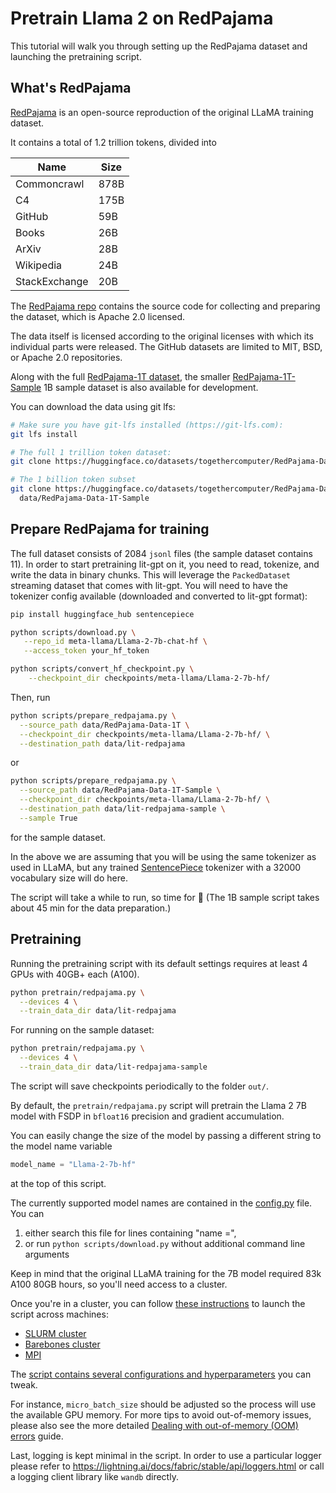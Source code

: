 # Pretrain Llama 2 on RedPajama

This tutorial will walk you through setting up the RedPajama dataset and launching the pretraining script.

## What's RedPajama

[RedPajama](https://github.com/togethercomputer/RedPajama-Data) is an open-source reproduction of the original LLaMA training dataset.

It contains a total of 1.2 trillion tokens, divided into

| Name          | Size |
|---------------|------|
| Commoncrawl   | 878B |
| C4            | 175B |
| GitHub        | 59B  |
| Books         | 26B  |
| ArXiv         | 28B  |
| Wikipedia     | 24B  |
| StackExchange | 20B  |

The [RedPajama repo](https://github.com/togethercomputer/RedPajama-Data) contains the source code for collecting and preparing the dataset, which is Apache 2.0 licensed.

The data itself is licensed according to the original licenses with which its individual parts were released.
The GitHub datasets are limited to MIT, BSD, or Apache 2.0 repositories.

Along with the full [RedPajama-1T dataset](https://huggingface.co/datasets/togethercomputer/RedPajama-Data-1T),
the smaller [RedPajama-1T-Sample](https://huggingface.co/datasets/togethercomputer/RedPajama-Data-1T-Sample) 1B sample dataset is also available for development.

You can download the data using git lfs:

```bash
# Make sure you have git-lfs installed (https://git-lfs.com):
git lfs install
```

```bash
# The full 1 trillion token dataset:
git clone https://huggingface.co/datasets/togethercomputer/RedPajama-Data-1T data/RedPajama-Data-1T
```

```bash
# The 1 billion token subset
git clone https://huggingface.co/datasets/togethercomputer/RedPajama-Data-1T-Sample \
  data/RedPajama-Data-1T-Sample
```

## Prepare RedPajama for training

The full dataset consists of 2084 `jsonl` files (the sample dataset contains 11). In order to start pretraining lit-gpt
on it, you need to read, tokenize, and write the data in binary chunks. This will leverage the `PackedDataset`
streaming dataset that comes with lit-gpt. You will need to have the tokenizer config available (downloaded and converted to lit-gpt format):

```bash
pip install huggingface_hub sentencepiece

python scripts/download.py \
   --repo_id meta-llama/Llama-2-7b-chat-hf \
   --access_token your_hf_token

python scripts/convert_hf_checkpoint.py \
    --checkpoint_dir checkpoints/meta-llama/Llama-2-7b-hf/
```

Then, run

```bash
python scripts/prepare_redpajama.py \
  --source_path data/RedPajama-Data-1T \
  --checkpoint_dir checkpoints/meta-llama/Llama-2-7b-hf/ \
  --destination_path data/lit-redpajama
```

or

```bash
python scripts/prepare_redpajama.py \
  --source_path data/RedPajama-Data-1T-Sample \
  --checkpoint_dir checkpoints/meta-llama/Llama-2-7b-hf/ \
  --destination_path data/lit-redpajama-sample \
  --sample True
```

for the sample dataset.

In the above we are assuming that you will be using the same tokenizer as used in LLaMA, but any trained [SentencePiece](https://github.com/google/sentencepiece) tokenizer with a 32000 vocabulary size will do here.

The script will take a while to run, so time for :tea: (The 1B sample script takes about 45 min for the data preparation.)

## Pretraining

Running the pretraining script with its default settings requires at least 4 GPUs with 40GB+ each (A100).

```bash
python pretrain/redpajama.py \
  --devices 4 \
  --train_data_dir data/lit-redpajama
```

For running on the sample dataset:

```bash
python pretrain/redpajama.py \
  --devices 4 \
  --train_data_dir data/lit-redpajama-sample
```

The script will save checkpoints periodically to the folder `out/`.

By default, the `pretrain/redpajama.py` script will pretrain the Llama 2 7B model with FSDP in
`bfloat16` precision and gradient accumulation.

You can easily change the size of the model by passing a different string to the model name variable

```python
model_name = "Llama-2-7b-hf"
```

at the top of this script.

The currently supported model names are contained in the [config.py](https://github.com/Lightning-AI/lit-gpt/lit_gpt/config.py) file.
You can

1) either search this file for lines containing "name =",
2) or run `python scripts/download.py` without additional command line arguments

Keep in mind that the original LLaMA training for the 7B model required 83k A100 80GB
hours, so you'll need access to a cluster.

Once you're in a cluster, you can follow [these instructions](https://lightning.ai/docs/fabric/stable/fundamentals/launch.html#launch-on-a-cluster)
to launch the script across machines:

- [SLURM cluster](https://lightning.ai/docs/fabric/stable/guide/multi_node/slurm.html)
- [Barebones cluster](https://lightning.ai/docs/fabric/stable/guide/multi_node/barebones.html)
- [MPI](https://lightning.ai/docs/fabric/stable/guide/multi_node/other.html)

The [script contains several configurations and hyperparameters](https://github.com/Lightning-AI/lit-gpt/blob/main/pretrain/openwebtext.py#L23-L46) you can tweak.

For instance, `micro_batch_size` should be adjusted so the process will use the available
GPU memory. For more tips to avoid out-of-memory issues, please also see the more detailed
[Dealing with out-of-memory (OOM) errors](oom.md) guide.

Last, logging is kept minimal in the script. In order to use a particular logger
please refer to <https://lightning.ai/docs/fabric/stable/api/loggers.html> or
call a logging client library like `wandb` directly.

